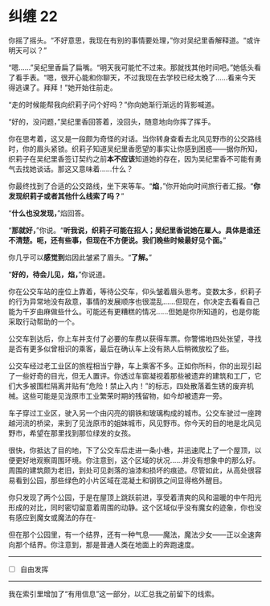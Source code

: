 # 纠缠 22

你摇了摇头。“不好意思，我现在有别的事情要处理，”你对吴纪里香解释道。“或许明天可以？”

“嗯……”吴纪里香扁了扁嘴。“明天我可能忙不过来。那就找其他时间吧。”她低头看了看手表。“嗯，很开心能和你聊天，不过我现在去学校已经太晚了……看来今天得逃课了。拜拜！”她开始往前走。

“走的时候能帮我向织莉子问个好吗？”你向她渐行渐远的背影喊道。

“好的，没问题，”吴纪里香回答着，没回头，随意地向你挥了挥手。

你在思考着，这又是一段颇为奇怪的对话。当你转身查看去北风见野市的公交路线时，你的眉头紧锁。织莉子知道吴纪里香愿望的事实让你感到困惑——据你所知，织莉子在吴纪里香签订契约之前**本不应该**知道她的存在，因为吴纪里香不可能有勇气去找她谈话。那这又意味着……什么？

你最终找到了合适的公交路线，坐下来等车。“**焰**，”你开始向时间旅行者汇报。“**你发现织莉子或者其他什么线索了吗？**”

“**什么也没发现，**”焰回答。

“**那就好，**”你说。“**听我说，织莉子可能在招人；吴纪里香说她在雇人。具体是谁还不清楚。呃，还有些事，但现在不方便说。我们晚些时候最好见个面。**”

你几乎可以**感觉到**焰因此皱紧了眉头。“**了解。**”

“**好的，待会儿见，焰，**”你说道。

你在公交车站的座位上靠着，等待公交车，仰头皱着眉头思考。变数太多，织莉子的行为异常地没有敌意，事情的发展顺序也很混乱……但现在，你决定去看看自己能为千岁由麻做些什么。可能还有更糟糕的情况……但她是你所知道的，也是你能采取行动帮助的一个。

公交车到达后，你上车并支付了必要的车费以获得车票。你警惕地四处张望，寻找是否有更多似曾相识的乘客，最后在确认车上没有熟人后稍微放松了些。

公交车经过老工业区的旅程相当宁静，车上乘客不多。正如你所料，你的出现引起了一些好奇的目光，但无人置评。你透过车窗凝视着那些被遗弃的建筑和工厂，它们大多被围栏隔离并贴有“危险！禁止入内！”的标志，四处散落着生锈的废弃机械。这些可能是见泷原市工业繁荣时期的残留物，如今却被遗弃一旁。

车子穿过工业区，驶入另一个由闪亮的钢铁和玻璃构成的城市。公交车驶过一座跨越河流的桥梁，来到了见泷原市的姐妹城市，风见野市。你今天的目的地是北风见野市，希望在那里找到那位绿发的女孩。

很快，你抵达了目的地，下了公交车后走进一条小巷，并迅速爬上了一个屋顶，以便更好地观察周围环境。你注意到，这个区域的状况……并没有想象中的那么好。周围的建筑颇为老旧，到处可见剥落的油漆和损坏的痕迹。尽管如此，从高处很容易看到公园，那些绿色的小片区域在混凝土和钢铁之间显得格外醒目。

你只发现了两个公园，于是在屋顶上跳跃前进，享受着清爽的风和温暖的中午阳光形成的对比，同时密切留意着周围的动静。这个区域似乎没有魔女的迹象，你也没有感应到魔女或魔法的存在-

但在那个公园里，有一个结界，还有一种气息——魔法，魔法少女——正以全速奔向那个结界。你注意到，那是普通人类在地面上的奔跑速度。

---

- [ ] 自由发挥

---

我在索引里增加了“有用信息”这一部分，以汇总我之前留下的线索。
